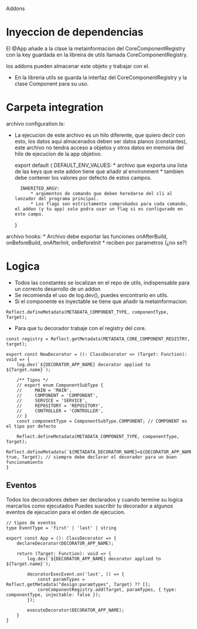 Addons

# Inyeccion de dependencias
El @App añade a la clase la metainformacion del CoreComponentRegistry con la key guardada en la libreira de utils llamada CoreComponentRegistry.

los addons pueden almacenar este objeto y trabajar con el.

* En la libreria utils se guarda la interfaz del CoreComponentRegistry y la clase Component para su uso.


# Carpeta integration
archivo configuration.ts:
* La ejecucion de este archivo es un hilo diferente, que quiero decir con esto, los datos aqui almacenados deben ser datos planos (constantes), este archivo no tendra acceso a objetos y otros datos en memoria del hilo de ejecucion de la app objetivo.

    export default {
        DEFAULT_ENV_VALUES: 
            * archivo que exporta una lista de las keys que este addon tiene que añadir al environment
            * tambien debe contener los valores por defecto de estos campos.

        INHERITED_ARGV:
            * argumentos de comando que deben heredarse del cli al lanzador del programa principal.
            * Los flags son estrictamente comprobados para cada comando, el addon (y tu app) solo podra usar un flag si es configurado en este campo.
    }

<!-- TODO: -->
archivo hooks:
    * Archivo debe exportar las funciones onAfterBuild, onBeforeBuild, onAfterInit, onBeforeInit
    * reciben por parametros (¿no se?)

# Logica
* Todos las constantes se localizan en el repo de utils, indispensable para un correcto desarrollo de un addon
* Se recomienda el uso de log.dev(), puedes encontrarlo en utils.
* Si el componente es inyectable se tiene que añadir la metainformacion:
```JS
Reflect.defineMetadata(METADATA_COMPONENT_TYPE, componentType, Target);
```

* Para que tu decorador trabaje con el registry del core.
```JS
const registry = Reflect.getMetadata(METADATA_CORE_COMPONENT_REGISTRY, target);
```

```JS
export const NewDecorator = (): ClassDecorator => (Target: Function): void => {
    log.dev(`${DECORATOR_APP_NAME} decorator applied to ${Target.name}`);

    /** Tipos */
    // export enum ComponentSubType {
    //     MAIN = 'MAIN',
    //     COMPONENT = 'COMPONENT',
    //     SERVICE = 'SERVICE',
    //     REPOSITORY = 'REPOSITORY',
    //     CONTROLLER = 'CONTROLLER',
    // }
    const componentType = ComponentSubType.COMPONENT; // COMPONENT es el tipo por defecto

    Reflect.defineMetadata(METADATA_COMPONENT_TYPE, componentType, Target);
    Reflect.defineMetadata(`${METADATA_DECORATOR_NAME}=${DECORATOR_APP_NAME}`, true, Target); // siempre debe declarar el decorador para un buen funcionamiento
}
```

## Eventos
Todos los decoradores deben ser declarados y cuando termine su logica marcarlos como ejecutados
Puedes suscribir tu decorador a algunos eventos de ejecucion para el orden de ejecucion. 

```JS
// tipos de eventos
type EventType = 'first' | 'last' | string
```

```JS
export const App = (): ClassDecorator => {
    declareDecorator(DECORATOR_APP_NAME);

    return (Target: Function): void => {
        log.dev(`${DECORATOR_APP_NAME} decorator applied to ${Target.name}`);

        decoratorExecEvent.on('last', () => {
            const paramTypes = Reflect.getMetadata("design:paramtypes", Target) ?? [];
            coreComponentRegistry.add(Target, paramTypes, { type: componentType, injectable: false });
        });

        executeDecorator(DECORATOR_APP_NAME);
    }
}
```